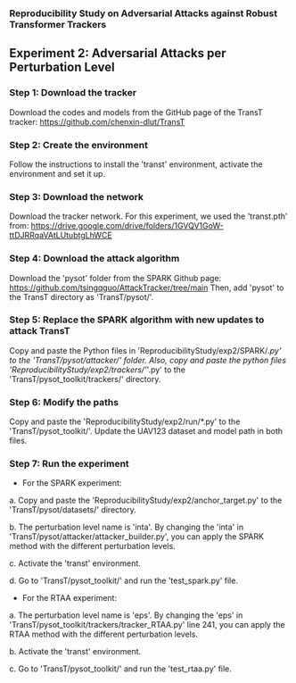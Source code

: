 ### Reproducibility Study on Adversarial Attacks against Robust Transformer Trackers
## Experiment 2: Adversarial Attacks per Perturbation Level

### Step 1: Download the tracker

Download the codes and models from the GitHub page of the TransT tracker: https://github.com/chenxin-dlut/TransT

### Step 2: Create the environment

Follow the instructions to install the 'transt' environment, activate the environment and set it up. 

### Step 3: Download the network

Download the tracker network. For this experiment, we used the 'transt.pth' from: https://drive.google.com/drive/folders/1GVQV1GoW-ttDJRRqaVAtLUtubtgLhWCE

### Step 4: Download the attack algorithm

Download the 'pysot' folder from the SPARK Github page: https://github.com/tsingqguo/AttackTracker/tree/main 
Then, add 'pysot' to the TransT directory as 'TransT/pysot/'. 

### Step 5: Replace the SPARK algorithm with new updates to attack TransT

Copy and paste the Python files in 'ReproducibilityStudy/exp2/SPARK/*.py' to the 'TransT/pysot/attacker/' folder. Also, copy and paste the python files 'ReproducibilityStudy/exp2/trackers/'*'.py' to the 'TransT/pysot_toolkit/trackers/' directory. 


### Step 6: Modify the paths 

Copy and paste the 'ReproducibilityStudy/exp2/run/*.py' to the 'TransT/pysot_toolkit/'. Update the UAV123 dataset and model path in both files. 

### Step 7: Run the experiment 

- For the SPARK experiment: 

a. Copy and paste the 'ReproducibilityStudy/exp2/anchor_target.py' to the 'TransT/pysot/datasets/' directory. 

b. The perturbation level name is 'inta'. By changing the 'inta' in 'TransT/pysot/attacker/attacker_builder.py', you can apply the SPARK method with the different perturbation levels. 

c. Activate the 'transt' environment.

d. Go to 'TransT/pysot_toolkit/' and run the 'test_spark.py' file. 


- For the RTAA experiment: 

a. The perturbation level name is 'eps'. By changing the 'eps' in 'TransT/pysot_toolkit/trackers/tracker_RTAA.py' line 241, you can apply the RTAA method with the different perturbation levels. 

b. Activate the 'transt' environment.

c. Go to 'TransT/pysot_toolkit/' and run the 'test_rtaa.py' file. 
